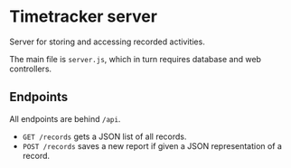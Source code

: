 # Timetracker server

Server for storing and accessing recorded activities.

The main file is `server.js`, which in turn requires database and web controllers.

## Endpoints

All endpoints are behind `/api`.

- `GET /records` gets a JSON list of all records.
- `POST /records` saves a new report if given a JSON representation of a record.
